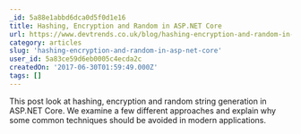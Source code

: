 ```yaml
---
_id: 5a88e1abbd6dca0d5f0d1e16
title: Hashing, Encryption and Random in ASP.NET Core
url: https://www.devtrends.co.uk/blog/hashing-encryption-and-random-in-asp.net-core
category: articles
slug: 'hashing-encryption-and-random-in-asp-net-core'
user_id: 5a83ce59d6eb0005c4ecda2c
createdOn: '2017-06-30T01:59:49.000Z'
tags: []
---
```


This post look at hashing, encryption and random string generation in ASP.NET Core. We examine a few different approaches and explain why some common techniques should be avoided in modern applications.
